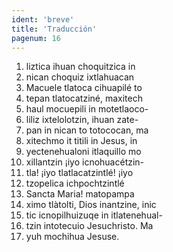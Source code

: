 ```yaml
---
ident: 'breve'
title: 'Traducción'
pagenum: 16
---
```

1.  liztica ihuan choquitzica in
2.  nican choquiz ixtlahuacan
3.  Macuele tlatoca cihuapilé to
4.  tepan tlatocatziné, maxitech
5.  haul mocuepili in motetlaoco-
6.  liliz ixtelolotzin, ihuan zate-
7.  pan in nican to totococan, ma
8.  xitechmo it titili in Jesus, in
9.  yectenehualoni itlaquillo mo
10.  xillantzin ¡iyo icnohuacétzin-
11.  tla! ¡iyo tlatlacatzintlé! ¡iyo
12.  tzopelica ichpochtzintlé
13.  Sancta Maria! matopampa
14.  ximo tlàtolti, Dios inantzine, inic
15.  tic icnopilhuizuqe in itlatenehual-
16.  tzin intotecuio Jesuchristo. Ma
17.  yuh mochihua Jesuse.
